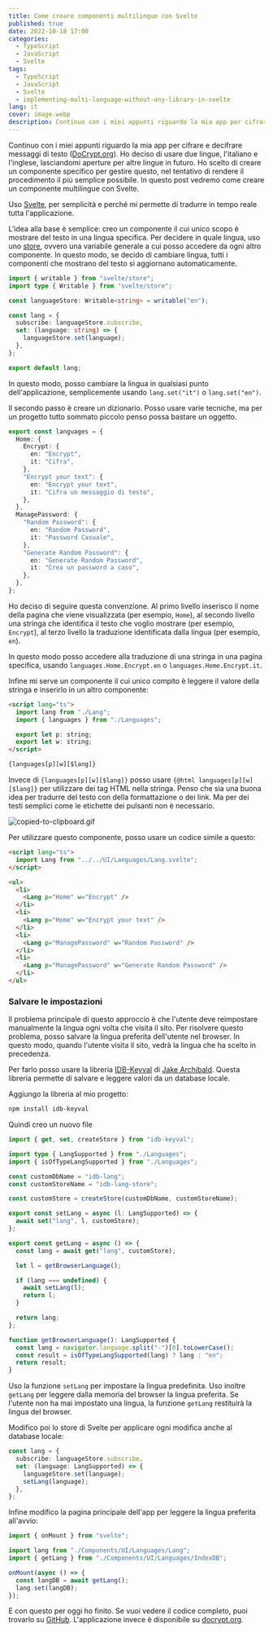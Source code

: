 ```yaml
---
title: Come creare componenti multilingue con Svelte
published: true
date: 2022-10-18 17:00
categories:
  - TypeScript
  - JavaScript
  - Svelte
tags:
  - TypeScript
  - JavaScript
  - Svelte
  - implementing-multi-language-without-any-library-in-svelte
lang: it
cover: image.webp
description: Continuo con i miei appunti riguardo la mia app per cifrare e decifrare messaggi di testo (DoCrypt.org). Ho deciso di usare due lingue, l'italiano e l'inglese, lasciandomi aperture per altre lingue in futuro. Ho scelto di creare un componente specifico per gestire questo, nel tentativo di rendere il procedimento il più semplice possibile. In questo post vedremo come creare un componente multilingue con Svelte.
---
```


Continuo con i miei appunti riguardo la mia app per cifrare e decifrare messaggi di testo ([DoCrypt.org](https://docrypt.org/)). Ho deciso di usare due lingue, l'italiano e l'inglese, lasciandomi aperture per altre lingue in futuro. Ho scelto di creare un componente specifico per gestire questo, nel tentativo di rendere il procedimento il più semplice possibile. In questo post vedremo come creare un componente multilingue con Svelte.

Uso [Svelte](https://svelte.dev/), per semplicità e perché mi permette di tradurre in tempo reale tutta l'applicazione.

L'idea alla base è semplice: creo un componente il cui unico scopo è mostrare del testo in una lingua specifica. Per decidere in quale lingua, uso uno [store](https://svelte.dev/docs#run-time-svelte-store), ovvero una variabile generale a cui posso accedere da ogni altro componente. In questo modo, se decido di cambiare lingua, tutti i componenti che mostrano del testo si aggiornano automaticamente.

```ts
import { writable } from "svelte/store";
import type { Writable } from "svelte/store";

const languageStore: Writable<string> = writable("en");

const lang = {
  subscribe: languageStore.subscribe,
  set: (language: string) => {
    languageStore.set(language);
  },
};

export default lang;
```

In questo modo, posso cambiare la lingua in qualsiasi punto dell'applicazione, semplicemente usando `lang.set("it")` o `lang.set("en")`.

Il secondo passo è creare un dizionario. Posso usare varie tecniche, ma per un progetto tutto sommato piccolo penso possa bastare un oggetto.

```ts
export const languages = {
  Home: {
    Encrypt: {
      en: "Encrypt",
      it: "Cifra",
    },
    "Encrypt your text": {
      en: "Encrypt your text",
      it: "Cifra un messaggio di testo",
    },
  },
  ManagePassword: {
    "Random Password": {
      en: "Random Password",
      it: "Password Casuale",
    },
    "Generate Random Password": {
      en: "Generate Random Password",
      it: "Crea un password a caso",
    },
  },
};
```

Ho deciso di seguire questa convenzione. Al primo livello inserisco il nome della pagina che viene visualizzata (per esempio, `Home`), al secondo livello una stringa che identifica il testo che voglio mostrare (per esempio, `Encrypt`), al terzo livello la traduzione identificata dalla lingua (per esempio, `en`).

In questo modo posso accedere alla traduzione di una stringa in una pagina specifica, usando `languages.Home.Encrypt.en` o `languages.Home.Encrypt.it`.

Infine mi serve un componente il cui unico compito è leggere il valore della stringa e inserirlo in un altro componente:

```html
<script lang="ts">
  import lang from "./Lang";
  import { languages } from "./Languages";

  export let p: string;
  export let w: string;
</script>

{languages[p][w][$lang]}
```

Invece di `{languages[p][w][$lang]}` posso usare `{@html languages[p][w][$lang]}` per utilizzare dei tag HTML nella stringa. Penso che sia una buona idea per tradurre del testo con della formattazione o dei link. Ma per dei testi semplici come le etichette dei pulsanti non è necessario.

![copied-to-clipboard.gif](./change-lang.gif)

Per utilizzare questo componente, posso usare un codice simile a questo:

```html
<script lang="ts">
  import Lang from "../../UI/Languages/Lang.svelte";
</script>

<ul>
  <li>
    <Lang p="Home" w="Encrypt" />
  </li>
  <li>
    <Lang p="Home" w="Encrypt your text" />
  </li>
  <li>
    <Lang p="ManagePassword" w="Random Password" />
  </li>
  <li>
    <Lang p="ManagePassword" w="Generate Random Password" />
  </li>
</ul>
```

### Salvare le impostazioni

Il problema principale di questo approccio è che l'utente deve reimpostare manualmente la lingua ogni volta che visita il sito. Per risolvere questo problema, posso salvare la lingua preferita dell'utente nel browser. In questo modo, quando l'utente visita il sito, vedrà la lingua che ha scelto in precedenza.

Per farlo posso usare la libreria [IDB-Keyval](https://www.npmjs.com/package/idb-keyval) di [Jake Archibald](https://github.com/jakearchibald). Questa libreria permette di salvare e leggere valori da un database locale.

Aggiungo la libreria al mio progetto:

```bash
npm install idb-keyval
```

Quindi creo un nuovo file

```ts
import { get, set, createStore } from "idb-keyval";

import type { LangSupported } from "./Languages";
import { isOfTypeLangSupported } from "./Languages";

const customDbName = "idb-lang";
const customStoreName = "idb-lang-store";

const customStore = createStore(customDbName, customStoreName);

export const setLang = async (l: LangSupported) => {
  await set("lang", l, customStore);
};

export const getLang = async () => {
  const lang = await get("lang", customStore);

  let l = getBrowserLanguage();

  if (lang === undefined) {
    await setLang(l);
    return l;
  }

  return lang;
};

function getBrowserLanguage(): LangSupported {
  const lang = navigator.language.split("-")[0].toLowerCase();
  const result = isOfTypeLangSupported(lang) ? lang : "en";
  return result;
}
```

Uso la funzione `setLang` per impostare la lingua predefinita. Uso inoltre `getLang` per leggere dalla memoria del browser la lingua preferita. Se l'utente non ha mai impostato una lingua, la funzione `getLang` restituirà la lingua del browser.

Modifico poi lo store di Svelte per applicare ogni modifica anche al database locale:

```ts
const lang = {
  subscribe: languageStore.subscribe,
  set: (language: LangSupported) => {
    languageStore.set(language);
    setLang(language);
  },
};
```

Infine modifico la pagina principale dell'app per leggere la lingua preferita all'avvio:

```ts
import { onMount } from "svelte";

import lang from "./Components/UI/Languages/Lang";
import { getLang } from "./Components/UI/Languages/IndexDB";

onMount(async () => {
  const langDB = await getLang();
  lang.set(langDB);
});
```

E con questo per oggi ho finito. Se vuoi vedere il codice completo, puoi trovarlo su [GitHub](https://github.com/el3um4s/docrypt). L'applicazione invece è disponibile su [docrypt.org](https://docrypt.org/).
